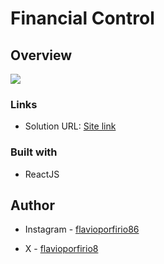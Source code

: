 # Financial Control

## Overview

![](./desktop-preview.png)

### Links

- Solution URL: [Site link](financial-control-flavioporfirio86.netlify.app)

### Built with

- ReactJS

## Author

- Instagram - [flavioporfirio86](https://www.instagram.com/flavioporfirio86/)

- X - [flavioporfirio8](https://www.instagram.com/flavioporfirio86/)
